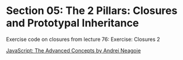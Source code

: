 # Section 05: The 2 Pillars: Closures and Prototypal Inheritance
Exercise code on closures from lecture 76: Exercise: Closures 2

[JavaScript: The Advanced Concepts by Andrei Neagoie](https://www.udemy.com/course/advanced-javascript-concepts/)
